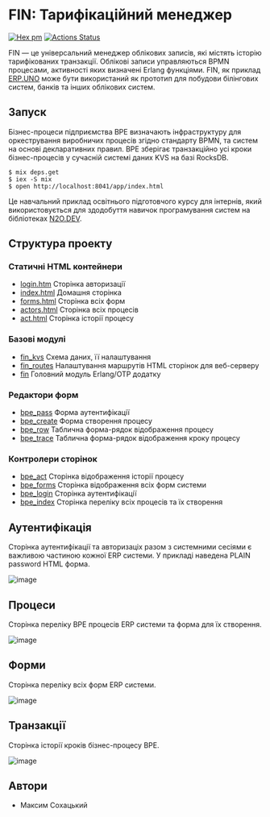 FIN: Тарифікаційний менеджер
============================

[![Hex pm](http://img.shields.io/hexpm/v/fin.svg?style=flat)](https://hex.pm/packages/fin)
[![Actions Status](https://github.com/erpuno/fin/workflows/mix/badge.svg)](https://github.com/erpuno/fin/actions)

FIN — це універсальний менеджер облікових записів, які містять історію тарифікованих транзакції. Облікові записи управляються BPMN процесами, активності яких визначені Erlang функціями. FIN, як приклад <a href="https://erp.uno">ERP.UNO</a> може бути використаний як прототип для побудови білінгових систем, банків та інших облікових систем.


Запуск
------

Бізнес-процеси підприємства BPE визначають інфраструктуру для оркестрування виробничих процесів згідно стандарту BPMN, та систем на основі декларативних правил. BPE зберігає транзакційно усі кроки бізнес-процесів у сучасній системі даних KVS на базі RocksDB.

```
$ mix deps.get
$ iex -S mix
$ open http://localhost:8041/app/index.html
```

Це навчальний приклад освітнього підготовчого курсу для інтернів, який використовується для здодобуття навичок програмування систем на бібліотеках <a href="https://n2o.dev">N2O.DEV</a>.

Структура проекту
-----------------

### Статичні HTML контейнери

* [login.htm](priv/static/login.htm) Сторінка авторизації
* [index.html](priv/static/index.html) Домашня сторінка
* [forms.html](priv/static/forms.htm) Сторінка всіх форм
* [actors.html](priv/static/actors.htm) Сторінка всіх процесів
* [act.html](priv/static/act.htm) Сторінка історії процесу

### Базові модулі

* [fin_kvs](src/boot/fin_kvs.erl) Схема даних, її налаштування
* [fin_routes](src/pages/fin_routes.erl) Налаштування маршрутів HTML сторінок для веб-серверу
* [fin](src/fin.erl) Головний модуль Erlang/OTP додатку

### Редактори форм

* [bpe_pass](src/forms/bpe_pass.erl) Форма аутентифікації
* [bpe_create](src/forms/bpe_create.erl) Форма створення процесу
* [bpe_row](src/forms/bpe_row.erl) Таблична форма-рядок відображення процесу
* [bpe_trace](src/forms/bpe_row.erl) Таблична форма-рядок відображення кроку процесу

### Контролери сторінок

* [bpe_act](src/pages/bpe_act.erl) Сторінка відображення історії процесу
* [bpe_forms](src/pages/bpe_forms.erl) Сторінка відображення всіх форм системи
* [bpe_login](src/pages/bpe_login.erl) Сторінка аутентифікації
* [bpe_index](src/pages/bpe_index.erl) Сторінка переліку всіх процесів та їх створення

Аутентифікація
--------------

Сторінка аутентифікації та авторизаціх разом з системними сесіями є важливою частиною кожної ERP системи.
У прикладі наведена PLAIN password HTML форма.

![image](https://user-images.githubusercontent.com/144776/200148867-67025100-560e-4dc5-bcdd-dacf88e50c83.png)

Процеси
-------

Сторінка переліку BPE процесів ERP системи та форма для їх створення.

![image](https://user-images.githubusercontent.com/144776/200149087-e2a2af6a-bd5c-4006-b6fe-f3b95f12b11f.png)

Форми
-----

Сторінка переліку всіх форм ERP системи.

![image](https://user-images.githubusercontent.com/144776/200148896-b09d25b6-2c67-4d1d-b851-aaadc9164c82.png)

Транзакції
----------

Сторінка історії кроків бізнес-процесу BPE.

![image](https://user-images.githubusercontent.com/144776/200149114-dcd21f61-28a4-4aa9-a020-bcb2f70b7a1f.png)

Автори
-------

* Максим Сохацький


